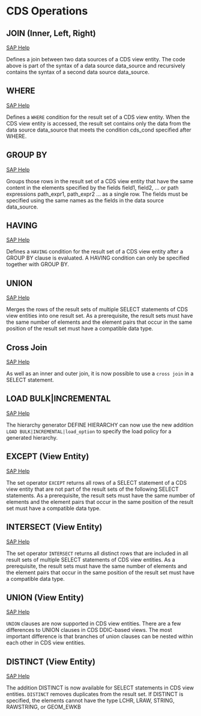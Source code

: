 # CDS Operations

## JOIN (Inner, Left, Right)
[SAP Help](https://help.sap.com/doc/abapdocu_latest_index_htm/latest/en-US/index.htm?file=abencds_joined_data_source_v2.htm)

Defines a join between two data sources of a CDS view entity. The code above is part of the syntax of a data source data_source and recursively contains the syntax of a second data source data_source.

## WHERE
[SAP Help](https://help.sap.com/doc/abapdocu_latest_index_htm/latest/en-US/index.htm?file=abencds_where_clause_v2.htm)

Defines a `WHERE` condition for the result set of a CDS view entity. When the CDS view entity is accessed, the result set contains only the data from the data source data_source that meets the condition cds_cond specified after WHERE.

## GROUP BY
[SAP Help](https://help.sap.com/doc/abapdocu_latest_index_htm/latest/en-US/index.htm?file=abencds_group_by_v2.htm)

Groups those rows in the result set of a CDS view entity that have the same content in the elements specified by the fields field1, field2, ... or path expressions path_expr1, path_expr2 ... as a single row. The fields must be specified using the same names as the fields in the data source data_source.

## HAVING
[SAP Help](https://help.sap.com/doc/abapdocu_latest_index_htm/latest/en-US/index.htm?file=abencds_having_clause_v2.htm)

Defines a `HAVING` condition for the result set of a CDS view entity after a GROUP BY clause is evaluated. A HAVING condition can only be specified together with GROUP BY.

## UNION
[SAP Help](https://help.sap.com/doc/abapdocu_latest_index_htm/latest/en-US/index.htm?file=abencds_union_v2.htm)

Merges the rows of the result sets of multiple SELECT statements of CDS view entities into one result set. As a prerequisite, the result sets must have the same number of elements and the element pairs that occur in the same position of the result set must have a compatible data type.

## Cross Join
[SAP Help](https://help.sap.com/doc/abapdocu_latest_index_htm/latest/en-US/index.htm?file=abencds_joined_data_source_v1.htm)

As well as an inner and outer join, it is now possible to use a `cross join` in a SELECT statement.

## LOAD BULK|INCREMENTAL
[SAP Help](https://help.sap.com/doc/abapdocu_latest_index_htm/latest/en-US/index.htm?file=abencds_f1_define_hierarchy.htm#!ABAP_ADDITION_9@9@)

The hierarchy generator DEFINE HIERARCHY can now use the new addition `LOAD BULK|INCREMENTAL|load_option` to specify the load policy for a generated hierarchy.

## EXCEPT (View Entity)
[SAP Help](https://help.sap.com/doc/abapdocu_latest_index_htm/latest/en-US/index.htm?file=abencds_except_v2.htm)

The set operator `EXCEPT` returns all rows of a SELECT statement of a CDS view entity that are not part of the result sets of the following SELECT statements. As a prerequisite, the result sets must have the same number of elements and the element pairs that occur in the same position of the result set must have a compatible data type.

## INTERSECT (View Entity)
[SAP Help](https://help.sap.com/doc/abapdocu_latest_index_htm/latest/en-US/index.htm?file=abencds_intersect_v2.htm)

The set operator `INTERSECT` returns all distinct rows that are included in all result sets of multiple SELECT statements of CDS view entities. As a prerequisite, the result sets must have the same number of elements and the element pairs that occur in the same position of the result set must have a compatible data type.

## UNION (View Entity)
[SAP Help](https://help.sap.com/doc/abapdocu_latest_index_htm/latest/en-US/index.htm?file=abencds_union_v2.htm)

`UNION` clauses are now supported in CDS view entities. There are a few differences to UNION clauses in CDS DDIC-based views. The most important difference is that branches of union clauses can be nested within each other in CDS view entities.

## DISTINCT (View Entity)
[SAP Help](https://help.sap.com/doc/abapdocu_latest_index_htm/latest/en-US/index.htm?file=abencds_select_statement_v2.htm)

The addition DISTINCT is now available for SELECT statements in CDS view entities. `DISTINCT` removes duplicates from the result set. If DISTINCT is specified, the elements cannot have the type LCHR, LRAW, STRING, RAWSTRING, or GEOM_EWKB
